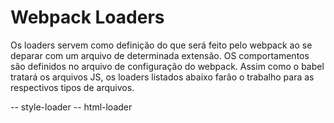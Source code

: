 # Webpack Loaders

  Os loaders servem como definição do que será feito pelo webpack ao se deparar com um arquivo de determinada extensão.
  OS comportamentos são definidos no arquivo de configuração do webpack.
  Assim como o babel tratará os arquivos JS, os loaders listados abaixo farão o trabalho para as respectivos tipos de arquivos.

-- style-loader
-- html-loader
